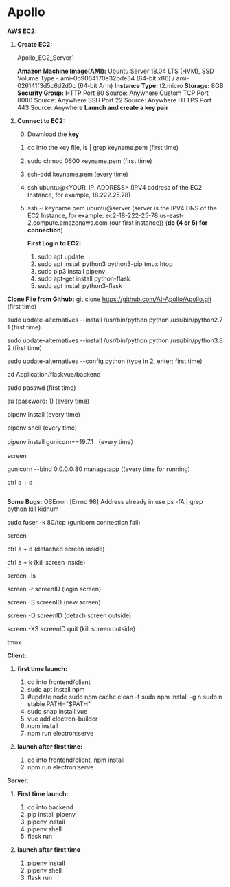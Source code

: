 # Apollo

**AWS EC2:**

1. **Create EC2:**

   Apollo_EC2_Server1

   **Amazon Machine Image(AMI):**
   Ubuntu Server 18.04 LTS (HVM), SSD Volume Type - ami-0b9064170e32bde34 (64-bit x86) / ami-026141f3d5c6d2d0c (64-bit Arm)
   **Instance Type:**
   t2.micro
   **Storage:**
   8GB
   **Security Group:**
   HTTP Port 80 Source: Anywhere
   Custom TCP Port 8080 Source: Anywhere
   SSH Port 22 Source: Anywhere
   HTTPS Port 443 Source: Anywhere
   **Launch and create a key pair**

2. **Connect to EC2:**

   0. Download the **key**

   1. cd into the key file, ls | grep keyname.pem  (first time)

   2. sudo chmod 0600 keyname.pem (first time)

   3. ssh-add keyname.pem (every time)

   4. ssh ubuntu@<YOUR_IP_ADDRESS> (IPV4 address of the EC2 Instance, for example, 18.222.25.78)

   5. ssh -i keyname.pem ubuntu@server (server is the IPV4 DNS of the EC2 Instance, for example: ec2-18-222-25-78.us-east-2.compute.amazonaws.com (our first instance))    (**do (4 or 5) for connection**)

      **First Login to EC2:**

      1. sudo apt update
      2. sudo apt install python3 python3-pip tmux htop
      3. sudo pip3 install pipenv
      4. sudo apt-get install python-flask
      5. sudo apt install python3-flask


**Clone File from Github:**
git clone https://github.com/AI-Apollo/Apollo.git (first time)

sudo update-alternatives --install /usr/bin/python python /usr/bin/python2.7 1  (first time)

sudo update-alternatives --install /usr/bin/python python /usr/bin/python3.8 2 (first time)

sudo update-alternatives --config python (type in 2, enter; first time)

cd Application/flaskvue/backend

sudo passwd (first time)

su (password: 1) (every time)

pipenv install (every time)

pipenv shell (every time)

pipenv install gunicorn==19.7.1 （every time）

screen

gunicorn --bind 0.0.0.0:80 manage:app ((every time for running)

ctrl a + d

```py

```

**Some Bugs:**
OSError: [Errno 98] Address already in use
ps -fA | grep python
kill kidnum



sudo fuser -k 80/tcp (gunicorn connection fail)

screen

ctrl a + d (detached screen inside)

ctrl a + k (kill screen inside)



screen -ls

screen -r screenID (login screen)

screen -S screenID (new screen)



screen -D screenID (detach screen outside)

screen -XS screenID quit (kill screen outside)



tmux 

**Client:**

1. **first time launch:**
   1. cd into frontend/client
   2. sudo apt install npm 
   3. #update node
      sudo npm cache clean -f
      sudo npm install -g n
      sudo n stable
      PATH="$PATH"
   4. sudo snap install vue
   5. vue add electron-builder
   6. npm install
   7. npm run electron:serve


2. **launch after first time:**
   1. cd into frontend/client, npm install
   2. npm run electron:serve



**Server**:

1. **First time launch:**
   1. cd into backend
   2. pip install pipenv
   3. pipenv install
   4. pipenv shell
   5. flask run

2. **launch after first time**
   1. pipenv install
   2. pipenv shell
   3. flask run

